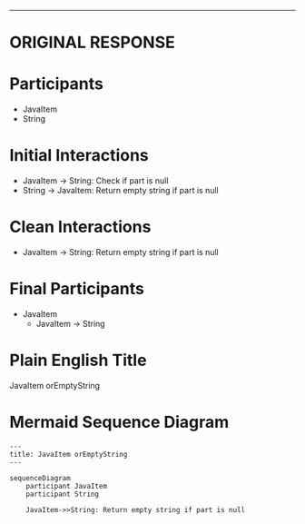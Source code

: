 ----
# ORIGINAL RESPONSE 
# Participants
- JavaItem
- String

# Initial Interactions
- JavaItem -> String: Check if part is null
- String -> JavaItem: Return empty string if part is null

# Clean Interactions
- JavaItem -> String: Return empty string if part is null

# Final Participants
- JavaItem
  - JavaItem -> String

# Plain English Title
JavaItem orEmptyString

# Mermaid Sequence Diagram
```mermaid
---
title: JavaItem orEmptyString
---

sequenceDiagram
    participant JavaItem
    participant String

    JavaItem->>String: Return empty string if part is null
```